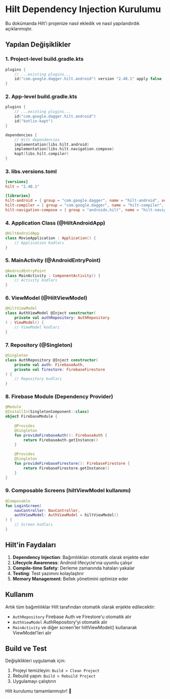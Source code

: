 # Hilt Dependency Injection Kurulumu

Bu dokümanda Hilt'i projenize nasıl ekledik ve nasıl yapılandırdık açıklanmıştır.

## Yapılan Değişiklikler

### 1. Project-level build.gradle.kts
```kotlin
plugins {
    // ...existing plugins...
    id("com.google.dagger.hilt.android") version "2.48.1" apply false
}
```

### 2. App-level build.gradle.kts
```kotlin
plugins {
    // ...existing plugins...
    id("com.google.dagger.hilt.android")
    id("kotlin-kapt")
}

dependencies {
    // Hilt dependencies
    implementation(libs.hilt.android)
    implementation(libs.hilt.navigation.compose)
    kapt(libs.hilt.compiler)
}
```

### 3. libs.versions.toml
```toml
[versions]
hilt = "2.48.1"

[libraries]
hilt-android = { group = "com.google.dagger", name = "hilt-android", version.ref = "hilt" }
hilt-compiler = { group = "com.google.dagger", name = "hilt-compiler", version.ref = "hilt" }
hilt-navigation-compose = { group = "androidx.hilt", name = "hilt-navigation-compose", version = "1.1.0" }
```

### 4. Application Class (@HiltAndroidApp)
```kotlin
@HiltAndroidApp
class MovieApplication : Application() {
    // Application kodları
}
```

### 5. MainActivity (@AndroidEntryPoint)
```kotlin
@AndroidEntryPoint
class MainActivity : ComponentActivity() {
    // Activity kodları
}
```

### 6. ViewModel (@HiltViewModel)
```kotlin
@HiltViewModel
class AuthViewModel @Inject constructor(
    private val authRepository: AuthRepository
) : ViewModel() {
    // ViewModel kodları
}
```

### 7. Repository (@Singleton)
```kotlin
@Singleton
class AuthRepository @Inject constructor(
    private val auth: FirebaseAuth,
    private val firestore: FirebaseFirestore
) {
    // Repository kodları
}
```

### 8. Firebase Module (Dependency Provider)
```kotlin
@Module
@InstallIn(SingletonComponent::class)
object FirebaseModule {
    
    @Provides
    @Singleton
    fun provideFirebaseAuth(): FirebaseAuth {
        return FirebaseAuth.getInstance()
    }
    
    @Provides
    @Singleton
    fun provideFirebaseFirestore(): FirebaseFirestore {
        return FirebaseFirestore.getInstance()
    }
}
```

### 9. Composable Screens (hiltViewModel kullanımı)
```kotlin
@Composable
fun LoginScreen(
    navController: NavController,
    authViewModel: AuthViewModel = hiltViewModel()
) {
    // Screen kodları
}
```

## Hilt'in Faydaları

1. **Dependency Injection**: Bağımlılıkları otomatik olarak enjekte eder
2. **Lifecycle Awareness**: Android lifecycle'ına uyumlu çalışır
3. **Compile-time Safety**: Derleme zamanında hataları yakalar
4. **Testing**: Test yazımını kolaylaştırır
5. **Memory Management**: Bellek yönetimini optimize eder

## Kullanım

Artık tüm bağımlılıklar Hilt tarafından otomatik olarak enjekte edilecektir:

- `AuthRepository` Firebase Auth ve Firestore'u otomatik alır
- `AuthViewModel` AuthRepository'yi otomatik alır
- `MainActivity` ve diğer screen'ler hiltViewModel() kullanarak ViewModel'leri alır

## Build ve Test

Değişiklikleri uygulamak için:

1. Projeyi temizleyin: `Build > Clean Project`
2. Rebuild yapın: `Build > Rebuild Project`
3. Uygulamayı çalıştırın

Hilt kurulumu tamamlanmıştır! 🎉
